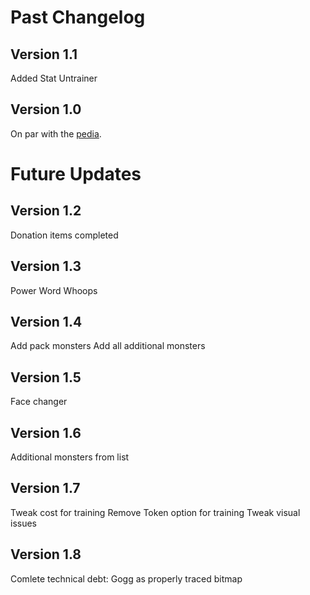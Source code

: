 # Past Changelog
## Version 1.1
Added Stat Untrainer

## Version 1.0
On par with the [pedia](http://zardwarsrevival.nfshost.com).

# Future Updates
## Version 1.2
Donation items completed

## Version 1.3
Power Word Whoops

## Version 1.4
Add pack monsters
Add all additional monsters

## Version 1.5
Face changer

## Version 1.6
Additional monsters from list

## Version 1.7
Tweak cost for training
Remove Token option for training
Tweak visual issues

## Version 1.8
Comlete technical debt:
Gogg as properly traced bitmap
